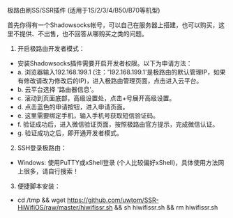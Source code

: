 极路由刷SS/SSR插件 (适用于1S/2/3/4/B50/B70等机型)
 
首先你得有一个Shadowsocks帐号，可以自己在服务器上搭建，也可以购买，这里不提供、不出售，也不回答从哪购买之类的问题。
 
1. 开启极路由开发者模式：
 * 安装Shadowsocks插件需要开启开发者权限。以下为申请方法：
 * a. 浏览器输入192.168.199.1 (注：'192.168.199.1'是极路由的默认管理IP，如果有修改请改为修改后的IP)，进入极路由管理页面，点击进入云平台。
 * b. 云平台选择 '路由器信息'。
 * c. 滚动到页面底部，高级设置处，点击+号展开高级设置。
 * d. 点击蓝色的申请按钮，进入申请页面。
 * e. 这里需要绑定手机，输入手机号获取短信验证码。
 * f. 验证成功后，进入微信验证页面，按照极路由官方提示，完成微信认证。
 * g. 验证成功之后，即开通开发者模式。
 
2. SSH登录极路由：
 * Windows: 使用PuTTY或xShell登录 (个人比较偏好xShell)，具体使用方法网上很多，请自行搜索！
 
3. 便捷脚本安装：
 * cd /tmp && wget https://github.com/uwtom/SSR-HiWifiOS/raw/master/hiwifissr.sh && sh hiwifissr.sh && rm hiwifissr.sh
